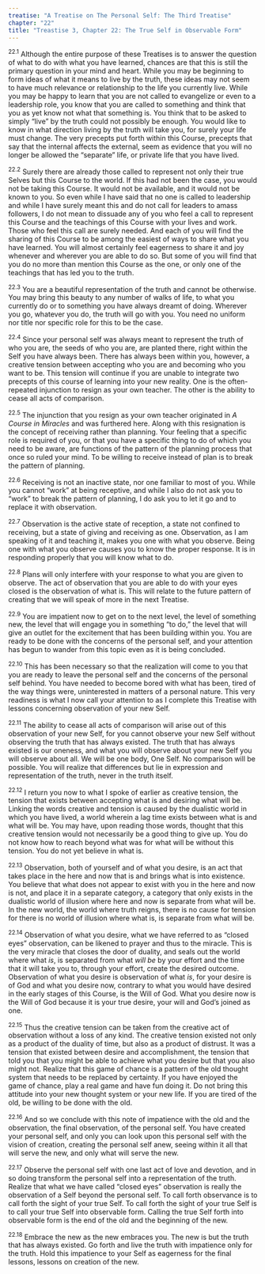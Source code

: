 ```yaml
---
treatise: "A Treatise on The Personal Self: The Third Treatise"
chapter: "22"
title: "Treastise 3, Chapter 22: The True Self in Observable Form"
---
```


<sup>22.1</sup> Although the entire purpose of these Treatises is to
answer the question of what to do with what you have learned, chances
are that this is still the primary question in your mind and heart.
While you may be beginning to form ideas of what it means to live by the
truth, these ideas may not seem to have much relevance or relationship
to the life you currently live. While you may be happy to learn that you
are not called to evangelize or even to a leadership role, you know that
you are called to something and think that you as yet know not what that
something is. You think that to be asked to simply “live” by the truth
could not possibly be enough. You would like to know in what direction
living by the truth will take you, for surely your life must change. The
very precepts put forth within this Course, precepts that say that the
internal affects the external, seem as evidence that you will no longer
be allowed the “separate” life, or private life that you have lived.

<sup>22.2</sup> Surely there are already those called to represent not
only their true Selves but this Course to the world. If this had not
been the case, you would not be taking this Course. It would not be
available, and it would not be known to you. So even while I have said
that no one is called to leadership and while I have surely meant this
and do not call for leaders to amass followers, I do not mean to
dissuade any of you who feel a call to represent this Course and the
teachings of this Course with your lives and work. Those who feel this
call are surely needed.  And each of you will find the sharing of this
Course to be among the easiest of ways to share what you have learned.
You will almost certainly feel eagerness to share it and joy whenever
and wherever you are able to do so. But some of you will find that you
do no more than mention this Course as the one, or only one of the
teachings that has led you to the truth. 

<sup>22.3</sup> You are a beautiful representation of the truth and
cannot be otherwise. You may bring this beauty to any number of walks of
life, to what you currently do or to something you have always dreamt of
doing.  Wherever you go, whatever you do, the truth will go with you.
You need no uniform nor title nor specific role for this to be the case. 

<sup>22.4</sup> Since your personal self was always meant to represent
the truth of who you are, the seeds of who you are, are planted there,
right within the Self you have always been. There has always been within
you, however, a creative tension between accepting who you are and
becoming who you want to be. This tension will continue if you are
unable to integrate two precepts of this course of learning into your
new reality.  One is the often-repeated injunction to resign as your own
teacher. The other is the ability to cease all acts of comparison.

<sup>22.5</sup> The injunction that you resign as your own teacher
originated in *A Course in Miracles* and was furthered here. Along with
this resignation is the concept of receiving rather than planning. Your
feeling that a specific role is required of you, or that you have a
specific thing to do of which you need to be aware, are functions of the
pattern of the planning process that once so ruled your mind. To be
willing to receive instead of plan is to break the pattern of planning. 

<sup>22.6</sup> Receiving is not an inactive state, nor one familiar to
most of you. While you cannot “work” at being receptive, and while I
also do not ask you to “work” to break the pattern of planning, I do ask
you to let it go and to replace it with observation. 

<sup>22.7</sup> Observation is the active state of reception, a state
not confined to receiving, but a state of giving and receiving as one.
Observation, as I am speaking of it and teaching it, makes you one with
what you observe. Being one with what you observe causes you to know the
proper response. It is in responding properly that you will know what to
do. 

<sup>22.8</sup> Plans will only interfere with your response to what you
are given to observe. The act of observation that you are able to do
with your eyes closed is the observation of what is. This will relate to
the future pattern of creating that we will speak of more in the next
Treatise. 

<sup>22.9</sup> You are impatient now to get on to the next level, the
level of something new, the level that will engage you in something “to
do,” the level that will give an outlet for the excitement that has been
building within you. You are ready to be done with the concerns of the
personal self, and your attention has begun to wander from this topic
even as it is being concluded. 

<sup>22.10</sup> This has been necessary so that the realization will
come to you that you are ready to leave the personal self and the
concerns of the personal self behind.  You have needed to become bored
with what has been, tired of the way things were, uninterested in
matters of a personal nature. This very readiness is what I now call
your attention to as I complete this Treatise with lessons concerning
observation of your new Self. 

<sup>22.11</sup> The ability to cease all acts of comparison will arise
out of this observation of your new Self, for you cannot observe your
new Self without observing the truth that has always existed. The truth
that has always existed is our oneness, and what you will observe about
your new Self you will observe about all. We will be one body, One Self.
No comparison will be possible. You will realize that differences but
lie in expression and representation of the truth, never in the truth
itself. 

<sup>22.12</sup> I return you now to what I spoke of earlier as creative
tension, the tension that exists between accepting what is and desiring
what will be. Linking the words creative and tension is caused by the
dualistic world in which you have lived, a world wherein a lag time
exists between what is and what will be. You may have, upon reading
those words, thought that this creative tension would not necessarily be
a good thing to give up. You do not know how to reach beyond what was
for what will be without this tension. You do not yet believe in what
is. 

<sup>22.13</sup> Observation, both of yourself and of what you desire,
is an act that takes place in the here and now that is and brings what
is into existence. You believe that what does not appear to exist with
you in the here and now is not, and place it in a separate category, a
category that only exists in the dualistic world of illusion where here
and now is separate from what will be. In the new world, the world where
truth reigns, there is no cause for tension for there is no world of
illusion where what is, is separate from what will be.  

<sup>22.14</sup> Observation of what you desire, what we have referred
to as “closed eyes” observation, can be likened to prayer and thus to
the miracle. This is the very miracle that closes the door of duality,
and seals out the world where what *is*, is separated from what *will
be* by your effort and the time that it will take you to, through your
effort, create the desired outcome.  Observation of what you desire is
observation of what *is*, for your desire is of God and what you desire
now, contrary to what you would have desired in the early stages of this
Course, is the Will of God.  What you desire now is the Will of God
because it is your true desire, your will and God’s joined as one. 

<sup>22.15</sup> Thus the creative tension can be taken from the
creative act of observation without a loss of any kind.  The creative
tension existed not only as a product of the duality of time, but also
as a product of distrust. It was a tension that existed between desire
and accomplishment, the tension that told you that you might be able to
achieve what you desire but that you also might not.  Realize that this
game of chance is a pattern of the old thought system that needs to be
replaced by certainty. If you have enjoyed the game of chance, play a
real game and have fun doing it. Do not bring this attitude into your
new thought system or your new life. If you are tired of the old, be
willing to be done with the old. 

<sup>22.16</sup> And so we conclude with this note of impatience with
the old and the observation, the final observation, of the personal
self. You have created your personal self, and only you can look upon
this personal self with the vision of creation, creating the personal
self anew, seeing within it all that will serve the new, and only what
will serve the new. 

<sup>22.17</sup> Observe the personal self with one last act of love and
devotion, and in so doing transform the personal self into a
representation of the truth. Realize that what we have called “closed
eyes” observation is really the observation of a Self beyond the
personal self. To call forth observance is to call forth the sight of
your true Self. To call forth the sight of your true Self is to call
your true Self into observable form. Calling the true Self forth into
observable form is the end of the old and the beginning of the new. 

<sup>22.18</sup> Embrace the new as the new embraces you. The new is but
the truth that has always existed. Go forth and live the truth with
impatience only for the truth. Hold this impatience to your Self as
eagerness for the final lessons, lessons on creation of the new.

